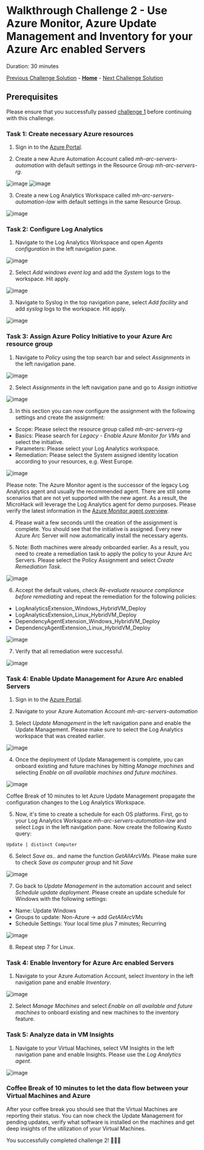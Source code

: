 # Walkthrough Challenge 2 - Use Azure Monitor, Azure Update Management and Inventory for your Azure Arc enabled Servers

Duration: 30 minutes

[Previous Challenge Solution](../challenge-1/solution.md) - **[Home](../../Readme.md)** - [Next Challenge Solution](../challenge-3/solution.md)

## Prerequisites

Please ensure that you successfully passed [challenge 1](../../Readme.md#challenge-1) before continuing with this challenge.

### Task 1: Create necessary Azure resources

1. Sign in to the [Azure Portal](https://portal.azure.com/).

2. Create a new Azure Automation Account called *mh-arc-servers-automation* with default settings in the Resource Group *mh-arc-servers-rg*.

![image](./img/2_CreateAutomationAccount.jpg)
![image](./img/3_CreateAutomationAccount.png)

3. Create a new Log Analytics Workspace called *mh-arc-servers-automation-law* with default settings in the same Resource Group.

![image](./img/5_CreateLAW.jpg)

### Task 2: Configure Log Analytics

1. Navigate to the Log Analytics Workspace and open *Agents configuration* in the left navigation pane.

![image](./img/7_agent_configuration.png)

2. Select *Add windows event log* and add the *System* logs to the workspace. Hit apply.

![image](./img/8_win_system.png)

3. Navigate to Syslog in the top navigation pane, select *Add facility* and add *syslog* logs to the workspace. Hit apply.

![image](./img/9_syslog.png)

### Task 3: Assign Azure Policy Initiative to your Azure Arc resource group

1. Navigate to *Policy* using the top search bar and select *Assignments* in the left navigation pane.

![image](./img/23_azure_policy.png)

2. Select *Assignments* in the left navigation pane and go to *Assign initiative*

![image](./img/24_assignments.png)

3. In this section you can now configure the assignment with the following settings and create the assignment:

- Scope: Please select the resource group called *mh-arc-servers-rg*
- Basics: Please search for *Legacy - Enable Azure Monitor for VMs* and select the initiative.
- Parameters: Please select your Log Analytics workspace. 
- Remediation: Please select the System assigned identity location according to your resources, e.g. West Europe. 

![image](./img/25_basic_settings_initiative.jpg)

Please note: The Azure Monitor agent is the successor of the legacy Log Analytics agent and usually the recommended agent. There are still some scenarios that are not yet supported with the new agent. As a result, the MicroHack will leverage the Log Analytics agent for demo purposes. Please verify the latest information in the [Azure Monitor agent overview](https://learn.microsoft.com/en-us/azure/azure-monitor/agents/agents-overview).

4. Please wait a few seconds until the creation of the assignment is complete. You should see that the initiative is assigned. Every new Azure Arc Server will now automatically install the necessary agents. 

5. Note: Both machines were already onboarded earlier. As a result, you need to create a remediation task to apply the policy to your Azure Arc Servers. Please select the Policy Assignment and select *Create Remediation Task*.

![image](./img/26_create_remediation_task.jpg)

6. Accept the default values, check *Re-evaluate resource compliance before remediating* and repeat the remediation for the following policies:
 - LogAnalyticsExtension_Windows_HybridVM_Deploy
 - LogAnalyticsExtension_Linux_HybridVM_Deploy
 - DependencyAgentExtension_Windows_HybridVM_Deploy
 - DependencyAgentExtension_Linux_HybridVM_Deploy

![image](./img/27_task.jpg)

7. Verify that all remediation were successful.

![image](./img/28_validate_tasks.jpg)

### Task 4: Enable Update Management for Azure Arc enabled Servers

1. Sign in to the [Azure Portal](https://portal.azure.com/).

2. Navigate to your Azure Automation Account *mh-arc-servers-automation*

3. Select *Update Management* in the left navigation pane and enable the Update Management. Please make sure to select the Log Analytics workspace that was created earlier. 

![image](./img/4_enable_update_mgmt.jpg)

4. Once the deployment of Update Management is complete, you can onboard existing and future machines by hitting *Manage machines* and selecting *Enable on all available machines and future machines*.

![image](./img/5_manage_machines.jpg)

Coffee Break of 10 minutes to let Azure Update Management propagate the configuration changes to the Log Analytics Workspace. 

5. Now, it's time to create a schedule for each OS platforms. First, go to your Log Analytics Workspace *mh-arc-servers-automation-law* and select *Logs* in the left navigation pane. Now create the following Kusto query:

```
Update | distinct Computer
```

6. Select *Save as..* and name the function *GetAllArcVMs*. Please make sure to check *Save as computer group* and hit *Save*

![image](./img/6_create_function.jpg)

7. Go back to *Update Management* in the automation account and select *Schedule update deployment*. Please create an update schedule for Windows with the following settings:

- Name: Update Windows
- Groups to update: Non-Azure -> add *GetAllArcVMs*
- Schedule Settings: Your local time plus 7 minutes; Recurring

![image](./img/7_schedule.png)

8. Repeat step 7 for Linux.

### Task 4: Enable Inventory for Azure Arc enabled Servers

1. Navigate to your Azure Automation Account, select *Inventory* in the left navigation pane and enable *Inventory*.

![image](./img/8_enable_inventory.jpg)

2. Select *Manage Machines* and select *Enable on all available and future machines* to onboard existing and new machines to the inventory feature. 


### Task 5: Analyze data in VM Insights

1. Navigate to your Virtual Machines, select VM Insights in the left navigation pane and enable Insights. Please use the *Log Analytics agent*.

![image](./img/9_Enable_VM_Insights.png)


### Coffee Break of 10 minutes to let the data flow between your Virtual Machines and Azure

After your coffee break you should see that the Virtual Machines are reporting their status. You can now check the Update Management for pending updates, verify what software is installed on the machines and get deep insights of the utilization of your Virtual Machines.

You successfully completed challenge 2! 🚀🚀🚀